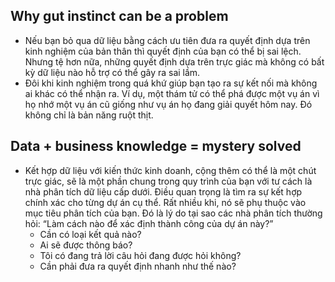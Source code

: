 ## Why gut instinct can be a problem
- Nếu bạn bỏ qua dữ liệu bằng cách ưu tiên đưa ra quyết định dựa trên kinh nghiệm của bản thân thì quyết định của bạn có thể bị sai lệch. Nhưng tệ hơn nữa, những quyết định dựa trên trực giác mà không có bất kỳ dữ liệu nào hỗ trợ có thể gây ra sai lầm.
- Đôi khi kinh nghiệm trong quá khứ giúp bạn tạo ra sự kết nối mà không ai khác có thể nhận ra. Ví dụ, một thám tử có thể phá được một vụ án vì họ nhớ một vụ án cũ giống như vụ án họ đang giải quyết hôm nay. Đó không chỉ là bản năng ruột thịt.
## Data + business knowledge = mystery solved
- Kết hợp dữ liệu với kiến ​​thức kinh doanh, cộng thêm có thể là một chút trực giác, sẽ là một phần chung trong quy trình của bạn với tư cách là nhà phân tích dữ liệu cấp dưới. Điều quan trọng là tìm ra sự kết hợp chính xác cho từng dự án cụ thể. Rất nhiều khi, nó sẽ phụ thuộc vào mục tiêu phân tích của bạn. Đó là lý do tại sao các nhà phân tích thường hỏi: “Làm cách nào để xác định thành công của dự án này?”
	- Cần có loại kết quả nào? 
	- Ai sẽ được thông báo? 
	- Tôi có đang trả lời câu hỏi đang được hỏi không? 
	- Cần phải đưa ra quyết định nhanh như thế nào?
